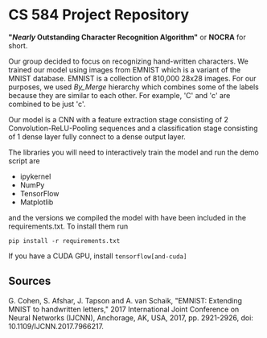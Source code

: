 # CS 584 Project Repository

**"*Nearly* Outstanding Character Recognition Algorithm"**
or **NOCRA** for short.

Our group decided to focus on recognizing hand-written characters. We trained
our model using images from EMNIST which is a variant of the MNIST database.
EMNIST is a collection of 810,000 28x28 images. For our purposes, we used
*By_Merge* hierarchy which combines some of the labels because they are similar to
each other. For example, 'C' and 'c' are combined to be just 'c'.

Our model is a CNN with a feature extraction stage consisting of 2
Convolution-ReLU-Pooling sequences and a classification stage consisting of 1
dense layer fully connect to a dense output layer.

The libraries you will need to interactively train the model and run the demo
script are
- ipykernel
- NumPy
- TensorFlow
- Matplotlib

and the versions we compiled the model with  have been included in the
requirements.txt. To install them run
```
pip install -r requirements.txt
```
If you have a CUDA GPU, install `tensorflow[and-cuda]`

## Sources
G. Cohen, S. Afshar, J. Tapson and A. van Schaik, "EMNIST: Extending MNIST to
handwritten letters," 2017 International Joint Conference on Neural Networks
(IJCNN), Anchorage, AK, USA, 2017, pp. 2921-2926, doi:
10.1109/IJCNN.2017.7966217.